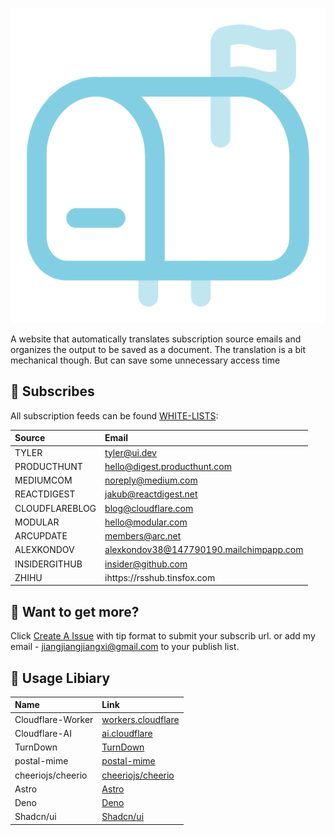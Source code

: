 <a align="center" href="https://email-reciever.page.dev" target="_blank" rel="noopener"><img src="https://github.com/email-reciever/website/raw/main/public/media-source/email-reciever.png?sanitize=true" alt="Logo" style="max-width: 100%;" /></a>

A website that automatically translates subscription source emails and organizes the output to be saved as a document. The translation is a bit mechanical though. But can save some unnecessary access time

## 📧 Subscribes

All subscription feeds can be found [WHITE-LISTS](/packages/consts/src/white-lists.ts):

| Source         | Email                                   |
| :------------- | :-------------------------------------- |
| TYLER          | tyler@ui.dev                            |
| PRODUCTHUNT    | hello@digest.producthunt.com            |
| MEDIUMCOM      | noreply@medium.com                      |
| REACTDIGEST    | jakub@reactdigest.net                   |
| CLOUDFLAREBLOG | blog@cloudflare.com                     |
| MODULAR        | hello@modular.com                       |
| ARCUPDATE      | members@arc.net                         |
| ALEXKONDOV     | alexkondov38@147790190.mailchimpapp.com |
| INSIDERGITHUB  | insider@github.com                      |
| ZHIHU          | ihttps://rsshub.tinsfox.com             |

## 👀 Want to get more?

Click [Create A Issue](https://github.com/email-reciever/website/issues/new?assignees=&labels=Subscribe&projects=&template=submit_subscribe.md&title=%5BSubscribe%5D%3A+) with tip format to submit your subscrib url. or add my email - [jiangjiangjiangxi@gmail.com](jiangjiangjiangxi@gmail.com) to your publish list.

## 👻 Usage Libiary

| Name              | Link                                                      |
| :---------------- | :-------------------------------------------------------- |
| Cloudflare-Worker | [workers.cloudflare](https://workers.cloudflare.com/)     |
| Cloudflare-AI     | [ai.cloudflare](https://ai.cloudflare.com/)               |
| TurnDown          | [TurnDown](https://github.com/mixmark-io/turndown)        |
| postal-mime       | [postal-mime](https://github.com/postalsys/postal-mime)   |
| cheeriojs/cheerio | [cheeriojs/cheerio](https://github.com/cheeriojs/cheerio) |
| Astro             | [Astro](https://astro.build/)                             |
| Deno              | [Deno](https://deno.com/)                                 |
| Shadcn/ui         | [Shadcn/ui](https://ui.shadcn.com/)                       |
